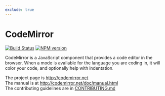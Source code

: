 ```yaml
---
exclude: true
---
```


# CodeMirror
[![Build Status](https://secure.travis-ci.org/marijnh/CodeMirror.png?branch=master)](http://travis-ci.org/marijnh/CodeMirror)
[![NPM version](https://badge.fury.io/js/codemirror.png)](http://badge.fury.io/js/codemirror)

CodeMirror is a JavaScript component that provides a code editor in
the browser. When a mode is available for the language you are coding
in, it will color your code, and optionally help with indentation.

The project page is http://codemirror.net  
The manual is at http://codemirror.net/doc/manual.html  
The contributing guidelines are in [CONTRIBUTING.md](https://github.com/marijnh/CodeMirror/blob/master/CONTRIBUTING.md)
